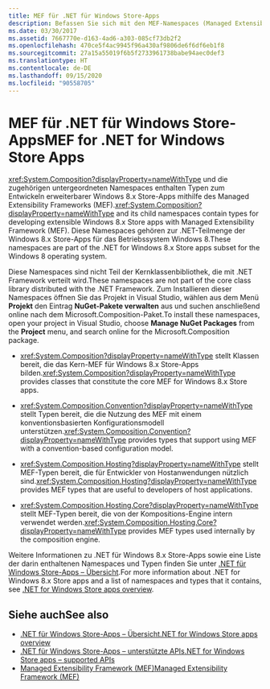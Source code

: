 ```yaml
---
title: MEF für .NET für Windows Store-Apps
description: Befassen Sie sich mit den MEF-Namespaces (Managed Extensibility Framework), die Typen zum Entwickeln erweiterbarer Windows 8.x Store-Apps enthalten.
ms.date: 03/30/2017
ms.assetid: 7667770e-d163-4ad6-a303-085cf73db2f2
ms.openlocfilehash: 470ce5f4ac9945f96a430af9806de6f6df6eb1f8
ms.sourcegitcommit: 27a15a55019f6b5f2733961738babe94aec0def3
ms.translationtype: HT
ms.contentlocale: de-DE
ms.lasthandoff: 09/15/2020
ms.locfileid: "90558705"
---
```

# <a name="mef-for-net-for-windows-store-apps"></a><span data-ttu-id="df733-103">MEF für .NET für Windows Store-Apps</span><span class="sxs-lookup"><span data-stu-id="df733-103">MEF for .NET for Windows Store Apps</span></span>
<span data-ttu-id="df733-104"><xref:System.Composition?displayProperty=nameWithType> und die zugehörigen untergeordneten Namespaces enthalten Typen zum Entwickeln erweiterbarer Windows 8.x Store-Apps mithilfe des Managed Extensibility Frameworks (MEF).</span><span class="sxs-lookup"><span data-stu-id="df733-104"><xref:System.Composition?displayProperty=nameWithType> and its child namespaces contain types for developing extensible Windows 8.x Store apps with Managed Extensibility Framework (MEF).</span></span> <span data-ttu-id="df733-105">Diese Namespaces gehören zur .NET-Teilmenge der Windows 8.x Store-Apps für das Betriebssystem Windows 8.</span><span class="sxs-lookup"><span data-stu-id="df733-105">These namespaces are part of the .NET for Windows 8.x Store apps subset for the Windows 8 operating system.</span></span>  
  
 <span data-ttu-id="df733-106">Diese Namespaces sind nicht Teil der Kernklassenbibliothek, die mit .NET Framework verteilt wird.</span><span class="sxs-lookup"><span data-stu-id="df733-106">These namespaces are not part of the core class library distributed with the .NET Framework.</span></span> <span data-ttu-id="df733-107">Zum Installieren dieser Namespaces öffnen Sie das Projekt in Visual Studio, wählen aus dem Menü **Projekt** den Eintrag **NuGet-Pakete verwalten** aus und suchen anschließend online nach dem Microsoft.Composition-Paket.</span><span class="sxs-lookup"><span data-stu-id="df733-107">To install these namespaces, open your project in Visual Studio, choose **Manage NuGet Packages** from the **Project** menu, and search online for the Microsoft.Composition package.</span></span>  
  
- <span data-ttu-id="df733-108"><xref:System.Composition?displayProperty=nameWithType> stellt Klassen bereit, die das Kern-MEF für Windows 8.x Store-Apps bilden.</span><span class="sxs-lookup"><span data-stu-id="df733-108"><xref:System.Composition?displayProperty=nameWithType> provides classes that constitute the core MEF for Windows 8.x Store apps.</span></span>  
  
- <span data-ttu-id="df733-109"><xref:System.Composition.Convention?displayProperty=nameWithType> stellt Typen bereit, die die Nutzung des MEF mit einem konventionsbasierten Konfigurationsmodell unterstützen.</span><span class="sxs-lookup"><span data-stu-id="df733-109"><xref:System.Composition.Convention?displayProperty=nameWithType> provides types that support using MEF with a convention-based configuration model.</span></span>  
  
- <span data-ttu-id="df733-110"><xref:System.Composition.Hosting?displayProperty=nameWithType> stellt MEF-Typen bereit, die für Entwickler von Hostanwendungen nützlich sind.</span><span class="sxs-lookup"><span data-stu-id="df733-110"><xref:System.Composition.Hosting?displayProperty=nameWithType> provides MEF types that are useful to developers of host applications.</span></span>  
  
- <span data-ttu-id="df733-111"><xref:System.Composition.Hosting.Core?displayProperty=nameWithType> stellt MEF-Typen bereit, die von der Kompositions-Engine intern verwendet werden.</span><span class="sxs-lookup"><span data-stu-id="df733-111"><xref:System.Composition.Hosting.Core?displayProperty=nameWithType> provides MEF types used internally by the composition engine.</span></span>  
  
 <span data-ttu-id="df733-112">Weitere Informationen zu .NET für Windows 8.x Store-Apps sowie eine Liste der darin enthaltenen Namespaces und Typen finden Sie unter [.NET für Windows Store-Apps – Übersicht](/previous-versions/br230302(v=vs.110)).</span><span class="sxs-lookup"><span data-stu-id="df733-112">For more information about .NET for Windows 8.x Store apps and a list of namespaces and types that it contains, see [.NET for Windows Store apps overview](/previous-versions/br230302(v=vs.110)).</span></span>
  
## <a name="see-also"></a><span data-ttu-id="df733-113">Siehe auch</span><span class="sxs-lookup"><span data-stu-id="df733-113">See also</span></span>

- <span data-ttu-id="df733-114">[.NET für Windows Store-Apps – Übersicht](/previous-versions/br230302(v=vs.110))</span><span class="sxs-lookup"><span data-stu-id="df733-114">[.NET for Windows Store apps overview](/previous-versions/br230302(v=vs.110))</span></span>
- <span data-ttu-id="df733-115">[.NET für Windows Store-Apps – unterstützte APIs](/previous-versions/br230232(v=vs.110))</span><span class="sxs-lookup"><span data-stu-id="df733-115">[.NET for Windows Store apps – supported APIs](/previous-versions/br230232(v=vs.110))</span></span>
- [<span data-ttu-id="df733-116">Managed Extensibility Framework (MEF)</span><span class="sxs-lookup"><span data-stu-id="df733-116">Managed Extensibility Framework (MEF)</span></span>](index.md)
